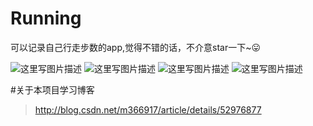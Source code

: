 # Running
可以记录自己行走步数的app,觉得不错的话，不介意star一下~😛

![这里写图片描述](http://img.blog.csdn.net/20161024003406839)
![这里写图片描述](http://img.blog.csdn.net/20161024003825767)
![这里写图片描述](http://img.blog.csdn.net/20161024003846426)
![这里写图片描述](http://img.blog.csdn.net/20161024003900504)

#关于本项目学习博客
>http://blog.csdn.net/m366917/article/details/52976877
